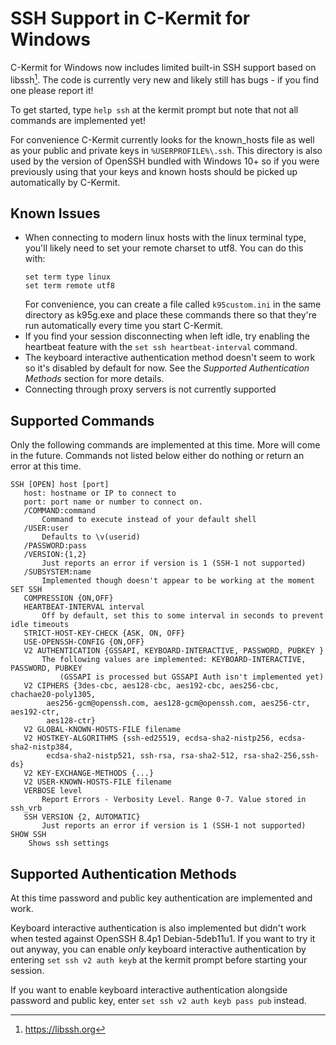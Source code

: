 # SSH Support in C-Kermit for Windows

C-Kermit for Windows now includes limited built-in SSH support based on 
libssh[^1]. The code is currently very new and likely still has bugs - if you 
find one please report it!

To get started, type `help ssh` at the kermit prompt but note that not all
commands are implemented yet!

For convenience C-Kermit currently looks for the known_hosts file as well as 
your public and private keys in `%USERPROFILE%\.ssh`. This directory is also
used by the version of OpenSSH bundled with Windows 10+ so if you were
previously using that your keys and known hosts should be picked up
automatically by C-Kermit.

## Known Issues

* When connecting to modern linux hosts with the linux terminal type, you'll
  likely need to set your remote charset to utf8. You can do this with: 
  ```
  set term type linux
  set term remote utf8
  ```
  For convenience, you can create a file called `k95custom.ini` in the same
  directory as k95g.exe and place these commands there so that they're run
  automatically every time you start C-Kermit.
* If you find your session disconnecting when left idle, try enabling the
  heartbeat feature with the `set ssh heartbeat-interval` command.
* The keyboard interactive authentication method doesn't seem to work so it's 
  disabled by default for now. See the *Supported Authentication Methods*
  section for more details.
* Connecting through proxy servers is not currently supported

## Supported Commands
Only the following commands are implemented at this time. More will come in
the future. Commands not listed below either do nothing or return an error
at this time.

```
SSH [OPEN] host [port]
   host: hostname or IP to connect to
   port: port name or number to connect on.
   /COMMAND:command
	   Command to execute instead of your default shell
   /USER:user
	   Defaults to \v(userid)
   /PASSWORD:pass
   /VERSION:{1,2}
	   Just reports an error if version is 1 (SSH-1 not supported)
   /SUBSYSTEM:name
	   Implemented though doesn't appear to be working at the moment
SET SSH			
   COMPRESSION {ON,OFF}
   HEARTBEAT-INTERVAL interval
       Off by default, set this to some interval in seconds to prevent idle timeouts
   STRICT-HOST-KEY-CHECK {ASK, ON, OFF}
   USE-OPENSSH-CONFIG {ON,OFF}
   V2 AUTHENTICATION {GSSAPI, KEYBOARD-INTERACTIVE, PASSWORD, PUBKEY }
	   The following values are implemented: KEYBOARD-INTERACTIVE, PASSWORD, PUBKEY
	       (GSSAPI is processed but GSSAPI Auth isn't implemented yet)
   V2 CIPHERS {3des-cbc, aes128-cbc, aes192-cbc, aes256-cbc, chachae20-poly1305, 
        aes256-gcm@openssh.com, aes128-gcm@openssh.com, aes256-ctr, aes192-ctr, 
        aes128-ctr}
   V2 GLOBAL-KNOWN-HOSTS-FILE filename
   V2 HOSTKEY-ALGORITHMS {ssh-ed25519, ecdsa-sha2-nistp256, ecdsa-sha2-nistp384, 
        ecdsa-sha2-nistp521, ssh-rsa, rsa-sha2-512, rsa-sha2-256,ssh-ds}
   V2 KEY-EXCHANGE-METHODS {...}
   V2 USER-KNOWN-HOSTS-FILE filename
   VERBOSE level
	   Report Errors - Verbosity Level. Range 0-7. Value stored in ssh_vrb
   SSH VERSION {2, AUTOMATIC}
	   Just reports an error if version is 1 (SSH-1 not supported)
SHOW SSH
    Shows ssh settings
```

## Supported Authentication Methods

At this time password and public key authentication are implemented and work.

Keyboard interactive authentication is also implemented but didn't work when
tested against OpenSSH 8.4p1 Debian-5deb11u1. If you want to try it out anyway,
you can enable *only* keyboard interactive authentication by entering
`set ssh v2 auth keyb` at the kermit prompt before starting your session.

If you want to enable keyboard interactive authentication alongside password
and public key, enter `set ssh v2 auth keyb pass pub` instead.

[^1]: https://libssh.org